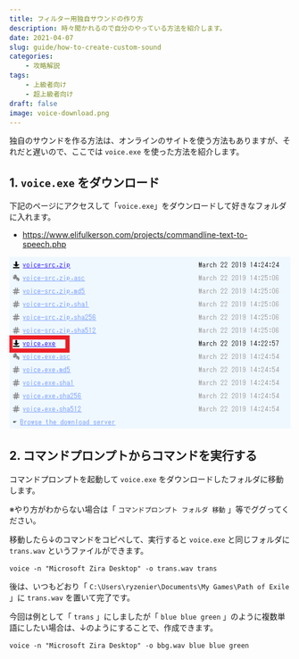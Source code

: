 ```yaml
---
title: フィルター用独自サウンドの作り方
description: 時々聞かれるので自分のやっている方法を紹介します。
date: 2021-04-07
slug: guide/how-to-create-custom-sound
categories:
    - 攻略解説
tags:
    - 上級者向け
    - 超上級者向け
draft: false
image: voice-download.png
---
```


独自のサウンドを作る方法は、オンラインのサイトを使う方法もありますが、それだと遅いので、ここでは `voice.exe` を使った方法を紹介します。

## 1. `voice.exe` をダウンロード

下記のページにアクセスして「`voice.exe`」をダウンロードして好きなフォルダに入れます。

- https://www.elifulkerson.com/projects/commandline-text-to-speech.php

![voice.exe](voice-download.png)


## 2. コマンドプロンプトからコマンドを実行する

コマンドプロンプトを起動して `voice.exe` をダウンロードしたフォルダに移動します。

※やり方がわからない場合は「 `コマンドプロンプト フォルダ 移動` 」等でググってください。

移動したら↓のコマンドをコピペして、実行すると `voice.exe` と同じフォルダに `trans.wav` というファイルができます。

```
voice -n "Microsoft Zira Desktop" -o trans.wav trans
```

後は、いつもどおり「 `C:\Users\ryzenier\Documents\My Games\Path of Exile` 」に `trans.wav` を置いて完了です。


今回は例として「 `trans` 」にしましたが「 `blue blue green` 」のように複数単語にしたい場合は、↓のようにすることで、作成できます。

```
voice -n "Microsoft Zira Desktop" -o bbg.wav blue blue green
```
